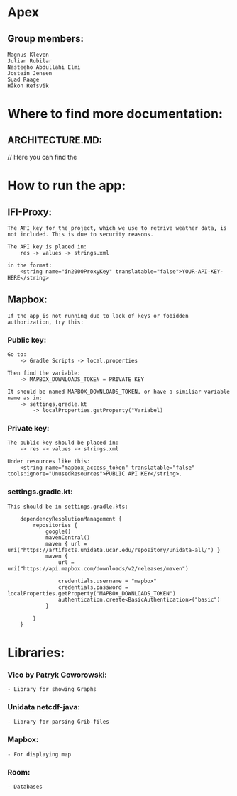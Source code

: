 # Apex

## Group members:

    Magnus Kleven
    Julian Rubilar
    Nasteeho Abdullahi Elmi
    Jostein Jensen
    Suad Raage
    Håkon Refsvik
    

# Where to find more documentation:

## ARCHITECTURE.MD:
   // Here you can find the 
        

# How to run the app:

## IFI-Proxy:

    The API key for the project, which we use to retrive weather data, is not included. This is due to security reasons.

    The API key is placed in:
        res -> values -> strings.xml 

    in the format:
        <string name="in2000ProxyKey" translatable="false">YOUR-API-KEY-HERE</string>

## Mapbox:

    If the app is not running due to lack of keys or fobidden authorization, try this:

### Public key:

    Go to:
        -> Gradle Scripts -> local.properties

    Then find the variable:
        -> MAPBOX_DOWNLOADS_TOKEN = PRIVATE KEY

    It should be named MAPBOX_DOWNLOADS_TOKEN, or have a similiar variable name as in:
        -> settings.gradle.kt 
            -> localProperties.getProperty("Variabel)


### Private key:
    The public key should be placed in:
        -> res -> values -> strings.xml

    Under resources like this:  
        <string name="mapbox_access_token" translatable="false" tools:ignore="UnusedResources">PUBLIC API KEY</string>.


### settings.gradle.kt:

    This should be in settings.gradle.kts: 

        dependencyResolutionManagement {
            repositories {
                google()
                mavenCentral()
                maven { url = uri("https://artifacts.unidata.ucar.edu/repository/unidata-all/") }
                maven {
                    url = uri("https://api.mapbox.com/downloads/v2/releases/maven")

                    credentials.username = "mapbox"
                    credentials.password = localProperties.getProperty("MAPBOX_DOWNLOADS_TOKEN")
                    authentication.create<BasicAuthentication>("basic")
                }

            }
        }
        
# Libraries:

### Vico by Patryk Goworowski:
    - Library for showing Graphs
    
### Unidata netcdf-java:
    - Library for parsing Grib-files
    
### Mapbox:
    - For displaying map
    
### Room:
    - Databases

